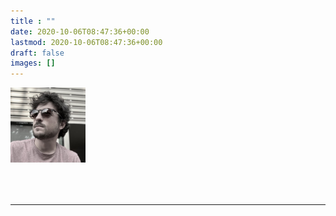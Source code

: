 ```yaml
---
title : "" 
date: 2020-10-06T08:47:36+00:00
lastmod: 2020-10-06T08:47:36+00:00
draft: false
images: []
---
```


<img src="IMG_1660 2.jpeg"  width="120" height="120" alt="Square" class="border-0 rounded-circle mr-3" style="margin-bottom: 50px;">

 -----

<br><br>
	<link rel="stylesheet" href="animation.css">
    <div id="text-container"></div>
    <script src="animation.js"></script>
<br><br>
